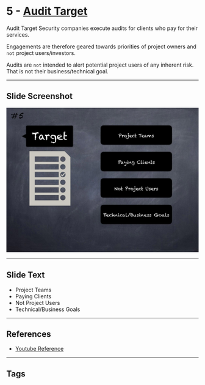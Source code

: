 
# 5 - [Audit Target](./Audit%20Target.md)

Audit Target Security companies execute audits for clients who pay for their services. 

Engagements are therefore geared towards priorities of project owners and `not` project users/investors. 

Audits are `not` intended to alert potential project users of any inherent risk. That is not their business/technical goal.


___
## Slide Screenshot
![005.jpg](../../images/6.%20Audit%20Techniques%20and%20Tools%20101/005.jpg)
___
## Slide Text
- Project Teams
- Paying Clients
- Not Project Users
- Technical/Business Goals
___
## References
- [Youtube Reference](https://youtu.be/M0C7z3TE5Go?t=280)
___
## Tags
